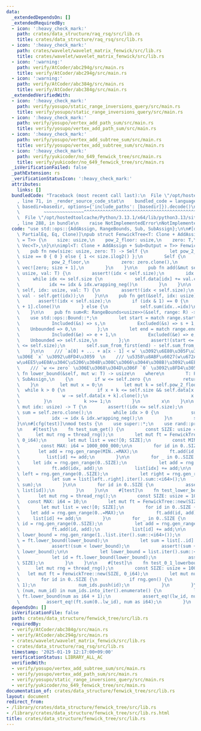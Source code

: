 ```yaml
---
data:
  _extendedDependsOn: []
  _extendedRequiredBy:
  - icon: ':heavy_check_mark:'
    path: crates/data_structure/raq_rsq/src/lib.rs
    title: crates/data_structure/raq_rsq/src/lib.rs
  - icon: ':heavy_check_mark:'
    path: crates/wavelet/wavelet_matrix_fenwick/src/lib.rs
    title: crates/wavelet/wavelet_matrix_fenwick/src/lib.rs
  - icon: ':warning:'
    path: verify/AtCoder/abc294g/src/main.rs
    title: verify/AtCoder/abc294g/src/main.rs
  - icon: ':warning:'
    path: verify/AtCoder/abc384g/src/main.rs
    title: verify/AtCoder/abc384g/src/main.rs
  _extendedVerifiedWith:
  - icon: ':heavy_check_mark:'
    path: verify/yosupo/static_range_inversions_query/src/main.rs
    title: verify/yosupo/static_range_inversions_query/src/main.rs
  - icon: ':heavy_check_mark:'
    path: verify/yosupo/vertex_add_path_sum/src/main.rs
    title: verify/yosupo/vertex_add_path_sum/src/main.rs
  - icon: ':heavy_check_mark:'
    path: verify/yosupo/vertex_add_subtree_sum/src/main.rs
    title: verify/yosupo/vertex_add_subtree_sum/src/main.rs
  - icon: ':heavy_check_mark:'
    path: verify/yukicoder/no_649_fenwick_tree/src/main.rs
    title: verify/yukicoder/no_649_fenwick_tree/src/main.rs
  _isVerificationFailed: false
  _pathExtension: rs
  _verificationStatusIcon: ':heavy_check_mark:'
  attributes:
    links: []
  bundledCode: "Traceback (most recent call last):\n  File \"/opt/hostedtoolcache/Python/3.13.1/x64/lib/python3.13/site-packages/onlinejudge_verify/documentation/build.py\"\
    , line 71, in _render_source_code_stat\n    bundled_code = language.bundle(stat.path,\
    \ basedir=basedir, options={'include_paths': [basedir]}).decode()\n          \
    \         ~~~~~~~~~~~~~~~^^^^^^^^^^^^^^^^^^^^^^^^^^^^^^^^^^^^^^^^^^^^^^^^^^^^^^^^^^^^^^^^^^\n\
    \  File \"/opt/hostedtoolcache/Python/3.13.1/x64/lib/python3.13/site-packages/onlinejudge_verify/languages/rust.py\"\
    , line 288, in bundle\n    raise NotImplementedError\nNotImplementedError\n"
  code: "use std::ops::{AddAssign, RangeBounds, Sub, SubAssign};\n\n#[derive(Debug,\
    \ PartialEq, Eq, Clone)]\npub struct FenwickTree<T: Clone + AddAssign + Sub<Output\
    \ = T>> {\n    size: usize,\n    pow_2_floor: usize,\n    zero: T,\n    data:\
    \ Vec<T>,\n}\n\nimpl<T: Clone + AddAssign + Sub<Output = T>> FenwickTree<T> {\n\
    \    pub fn new(size: usize, zero: T) -> Self {\n        let pow_2_floor = if\
    \ size == 0 { 0 } else { 1 << size.ilog2() };\n        Self {\n            size,\n\
    \            pow_2_floor,\n            zero: zero.clone(),\n            data:\
    \ vec![zero; size + 1],\n        }\n    }\n\n    pub fn add(&mut self, mut idx:\
    \ usize, val: T) {\n        assert!(idx < self.size);\n        idx += 1;\n   \
    \     while idx <= self.size {\n            self.data[idx] += val.clone();\n \
    \           idx += idx & idx.wrapping_neg()\n        }\n    }\n\n    pub fn set(&mut\
    \ self, idx: usize, val: T) {\n        assert!(idx < self.size);\n        self.add(idx,\
    \ val - self.get(idx));\n    }\n\n    pub fn get(&self, idx: usize) -> T {\n \
    \       assert!(idx < self.size);\n        if (idx & 1) == 0 {\n            self.data[idx\
    \ + 1].clone()\n        } else {\n            self.sum(idx..=idx)\n        }\n\
    \    }\n\n    pub fn sum<R: RangeBounds<usize>>(&self, range: R) -> T {\n    \
    \    use std::ops::Bound::*;\n        let start = match range.start_bound() {\n\
    \            Included(&s) => s,\n            Excluded(&s) => s + 1,\n        \
    \    Unbounded => 0,\n        };\n        let end = match range.end_bound() {\n\
    \            Included(&e) => e + 1,\n            Excluded(&e) => e,\n        \
    \    Unbounded => self.size,\n        };\n        assert!(start <= end && end\
    \ <= self.size);\n        self.sum_from_first(end) - self.sum_from_first(start)\n\
    \    }\n\n    /// `a[0] + ... + a[x - 1] < w` \u3092\u6E80\u305F\u3059\u6700\u5927\
    \u306E `x` \u3092\u8FD4\u3059  \n    /// \u5358\u8ABF\u6027(w\u672A\u6E80\u3068\
    w\u4EE5\u4E0A\u304C\u5206\u304B\u308C\u3066\u3044\u308B)\u3092\u4EEE\u5B9A  \n\
    \    /// `w <= zero` \u306E\u3068\u304D\u306F `0` \u3092\u8FD4\u3059\n    pub\
    \ fn lower_bound(&self, mut w: T) -> usize\n    where\n        T: PartialOrd +\
    \ SubAssign,\n    {\n        if w <= self.zero {\n            return 0;\n    \
    \    }\n        let mut x = 0;\n        let mut k = self.pow_2_floor;\n      \
    \  while k > 0 {\n            if x + k <= self.size && self.data[x + k] < w {\n\
    \                w -= self.data[x + k].clone();\n                x += k;\n   \
    \         }\n            k >>= 1;\n        }\n        x\n    }\n\n    fn sum_from_first(&self,\
    \ mut idx: usize) -> T {\n        assert!(idx <= self.size);\n        let mut\
    \ sum = self.zero.clone();\n        while idx > 0 {\n            sum += self.data[idx].clone();\n\
    \            idx -= idx & idx.wrapping_neg();\n        }\n        sum\n    }\n\
    }\n\n#[cfg(test)]\nmod tests {\n    use super::*;\n    use rand::prelude::*;\n\
    \n    #[test]\n    fn test_sum_get() {\n        const SIZE: usize = 1000;\n  \
    \      let mut rng = thread_rng();\n        let mut ft = FenwickTree::new(SIZE,\
    \ 0_i64);\n        let mut list = vec![0; SIZE];\n        const MIN: i64 = -1000_000_000;\n\
    \        const MAX: i64 = 1000_000_000;\n\n        for id in 0..SIZE {\n     \
    \       let add = rng.gen_range(MIN..=MAX);\n            ft.add(id, add);\n  \
    \          list[id] += add;\n        }\n\n        for _ in 0..SIZE {\n       \
    \     let idx = rng.gen_range(0..SIZE);\n            let add = rng.gen_range(MIN..=MAX);\n\
    \            ft.add(idx, add);\n            list[idx] += add;\n\n            let\
    \ left = rng.gen_range(0..SIZE);\n            let right = rng.gen_range(left..=SIZE);\n\
    \            let sum = list[left..right].iter().sum::<i64>();\n            assert_eq!(ft.sum(left..right),\
    \ sum);\n        }\n\n        for id in 0..SIZE {\n            assert_eq!(ft.get(id),\
    \ list[id]);\n        }\n    }\n\n    #[test]\n    fn test_lower_bound() {\n \
    \       let mut rng = thread_rng();\n        const SIZE: usize = 1000;\n     \
    \   const MAX: i64 = 10;\n        let mut ft = FenwickTree::new(SIZE, 0_i64);\n\
    \        let mut list = vec![0; SIZE];\n        for id in 0..SIZE {\n        \
    \    let add = rng.gen_range(0..=MAX);\n            ft.add(id, add);\n       \
    \     list[id] += add;\n        }\n        for _ in 0..SIZE {\n            let\
    \ id = rng.gen_range(0..SIZE);\n            let add = rng.gen_range(0..=MAX);\n\
    \            ft.add(id, add);\n            list[id] += add;\n\n            let\
    \ lower_bound = rng.gen_range(1..list.iter().sum::<i64>());\n            let id\
    \ = ft.lower_bound(lower_bound);\n            let sum = list[..id].iter().sum::<i64>();\n\
    \            assert!(sum < lower_bound);\n            assert!(sum + list[id] >=\
    \ lower_bound);\n\n            let lower_bound = list.iter().sum::<i64>() + 1;\n\
    \            let id = ft.lower_bound(lower_bound);\n            assert_eq!(id,\
    \ SIZE);\n        }\n    }\n\n    #[test]\n    fn test_0_1_lowerbound() {\n  \
    \      let mut rng = thread_rng();\n        const SIZE: usize = 10000;\n     \
    \   let mut ft = FenwickTree::new(SIZE, 0_i64);\n        let mut num_ids = vec![];\n\
    \        for id in 0..SIZE {\n            if rng.gen() {\n                ft.add(id,\
    \ 1);\n                num_ids.push(id);\n            }\n        }\n        for\
    \ (num, num_id) in num_ids.into_iter().enumerate() {\n            let lw_id =\
    \ ft.lower_bound(num as i64 + 1);\n            assert_eq!(lw_id, num_id);\n  \
    \          assert_eq!(ft.sum(0..lw_id), num as i64);\n        }\n    }\n}\n"
  dependsOn: []
  isVerificationFile: false
  path: crates/data_structure/fenwick_tree/src/lib.rs
  requiredBy:
  - verify/AtCoder/abc384g/src/main.rs
  - verify/AtCoder/abc294g/src/main.rs
  - crates/wavelet/wavelet_matrix_fenwick/src/lib.rs
  - crates/data_structure/raq_rsq/src/lib.rs
  timestamp: '2025-01-19 12:17:00+09:00'
  verificationStatus: LIBRARY_ALL_AC
  verifiedWith:
  - verify/yosupo/vertex_add_subtree_sum/src/main.rs
  - verify/yosupo/vertex_add_path_sum/src/main.rs
  - verify/yosupo/static_range_inversions_query/src/main.rs
  - verify/yukicoder/no_649_fenwick_tree/src/main.rs
documentation_of: crates/data_structure/fenwick_tree/src/lib.rs
layout: document
redirect_from:
- /library/crates/data_structure/fenwick_tree/src/lib.rs
- /library/crates/data_structure/fenwick_tree/src/lib.rs.html
title: crates/data_structure/fenwick_tree/src/lib.rs
---
```

